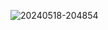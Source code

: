 ![20240518-204854](https://github.com/ardaklc0/TemporaryGIFHolder/assets/87716329/94f91427-e12a-40f7-bfc8-c20475191e5c)
